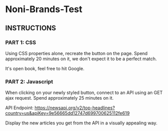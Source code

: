 # Noni-Brands-Test

## INSTRUCTIONS

### PART 1: CSS

Using CSS properties alone, recreate the button
on the page. Spend approximately 20 minutes on it,
we don't expect it to be a perfect match.

It's open book, feel free to hit Google.

### PART 2: Javascript

When clicking on your newly styled button, connect
to an API using an GET ajax request. Spend
approximately 25 minutes on it.

API Endpoint: https://newsapi.org/v2/top-headlines?country=us&apiKey=9e56665dd12747d699700625112fe619

Display the new articles you get from the API in a visually appealing way.
